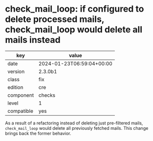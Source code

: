 [//]: # (werk v2)
# check_mail_loop: if configured to delete processed mails, check_mail_loop would delete all mails instead

key        | value
---------- | ---
date       | 2024-01-23T06:59:04+00:00
version    | 2.3.0b1
class      | fix
edition    | cre
component  | checks
level      | 1
compatible | yes

As a result of a refactoring instead of deleting just pre-filtered mails, `check_mail_loop` would
delete all previously fetched mails.
This change brings back the former behavior.

